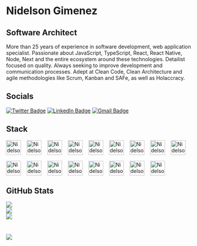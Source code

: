 # Nidelson Gimenez

## Software Architect

More than 25 years of experience in software development, web application specialist. Passionate about JavaScript, TypeScript, React, React Native, Node, Next and the entire ecosystem around these technologies. Detailist focused on quality. Always seeking to improve development and communication processes. Adept at Clean Code, Clean Architecture and agile methodologies like Scrum, Kanban and SAFe, as well as Holaccracy.

## Socials

[![Twitter Badge](https://img.shields.io/badge/-@NidelsonGimenez-369?style=flat-square&labelColor=369&logo=twitter&logoColor=white&link=https://twitter.com/NidelsonGimenez)](https://twitter.com/NidelsonGimenez)
[![LinkedIn Badge](https://img.shields.io/badge/-Nidelson%20Gimenez-369?style=flat-square&logo=Linkedin&logoColor=white&link=https://www.linkedin.com/in/nidelson)](https://linkedin.com/in/nidelson)
[![Gmail Badge](https://img.shields.io/badge/-nidelson@gmail.com-369?style=flat-square&logo=Gmail&logoColor=white&link=mailto:nidelson@gmail.com)](mailto:nidelson@gmail.com)

## Stack

<div style="display: flex; margin: 16px 0; gap: 16px;">
  <img alt="Nidelson-Git" height="40" src="https://cdn.worldvectorlogo.com/logos/git-icon.svg">
  <img alt="Nidelson-JS" height="40" src="https://cdn.worldvectorlogo.com/logos/logo-javascript.svg">
  <img alt="Nidelson-TS" height="40" src="https://cdn.worldvectorlogo.com/logos/typescript.svg">
  <img alt="Nidelson-NodeJS" height="40" src="https://cdn.worldvectorlogo.com/logos/nodejs-icon.svg">
  <img alt="Nidelson-ReactJS" height="40" src="https://cdn.worldvectorlogo.com/logos/react-2.svg">
  <img alt="Nidelson-ReactNative" height="40" src="https://cdn.worldvectorlogo.com/logos/react-native-1.svg">
  <img alt="Nidelson-NextJS" height="40" src="https://www.datocms-assets.com/75941/1657707878-nextjs_logo.png">
  <img alt="Nidelson-Firebase" height="40" src="https://cdn.worldvectorlogo.com/logos/firebase-2.svg">
  <img alt="Nidelson-Cypress" height="40" src="https://www.svgrepo.com/show/353630/cypress.svg">
</div>

<div style="display: flex; margin: 16px 0; gap: 16px;">
  <img alt="Nidelson-Sentry" height="40" src="https://cdn.worldvectorlogo.com/logos/sentry-3.svg">
  <img alt="Nidelson-NewRelic" height="40" src="https://cdn.worldvectorlogo.com/logos/new-relic-3.svg">
  <img alt="Nidelson-Bitrise" height="40" src="https://miro.medium.com/max/2400/1*8FdtBWJDE8qkjK3Zp__D4g.png">
  <img alt="Nidelson-AppCenter" height="40" src="https://seeklogo.com/images/A/app-center-logo-85CB106D3A-seeklogo.com.png">
  <img alt="Nidelson-AzureDevOps" height="40" src="https://zeevector.com/wp-content/uploads/Azure-Devops-Logo-Transparent.png">
  <img alt="Nidelson-Vercel" height="40" src="https://assets.vercel.com/image/upload/v1588805858/repositories/vercel/logo.png">
  <img alt="Nidelson-Turborepo" height="40" src="https://d2eip9sf3oo6c2.cloudfront.net/tags/images/000/001/358/thumb/turbo-logo.png">
  <img alt="Nidelson-MySQL" height="40" src="https://cdn-icons-png.flaticon.com/512/5968/5968313.png">
</div>

## GitHub Stats

![](https://github-readme-status.vercel.app/api?username=nidelson&show_icons=true&theme=react&include_all_commits=true&count_private=true)<br/>
![](https://github-readme-streak-stats.herokuapp.com/?user=nidelson&theme=react&hide_border=false)<br/>
![](https://github-readme-stats.vercel.app/api/top-langs/?username=nidelson&theme=react&hide_border=false&include_all_commits=true&count_private=true&layout=compact)<br/>

#

[![](https://visitcount.itsvg.in/api?id=nidelson&label=Profile%20Views&color=0&icon=0&pretty=true)](https://visitcount.itsvg.in)
